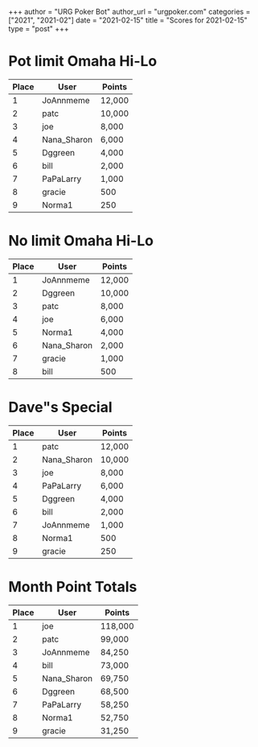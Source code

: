 +++
author = "URG Poker Bot"
author_url = "urgpoker.com"
categories = ["2021", "2021-02"]
date = "2021-02-15"
title = "Scores for 2021-02-15"
type = "post"
+++
# Pot limit Omaha Hi-Lo

| Place | User | Points |
|-------|------|--------|
| 1 | JoAnnmeme | 12,000 |
| 2 | patc | 10,000 |
| 3 | joe | 8,000 |
| 4 | Nana_Sharon | 6,000 |
| 5 | Dggreen | 4,000 |
| 6 | bill | 2,000 |
| 7 | PaPaLarry | 1,000 |
| 8 | gracie | 500 |
| 9 | Norma1 | 250 |

# No limit Omaha Hi-Lo

| Place | User | Points |
|-------|------|--------|
| 1 | JoAnnmeme | 12,000 |
| 2 | Dggreen | 10,000 |
| 3 | patc | 8,000 |
| 4 | joe | 6,000 |
| 5 | Norma1 | 4,000 |
| 6 | Nana_Sharon | 2,000 |
| 7 | gracie | 1,000 |
| 8 | bill | 500 |

# Dave"s Special

| Place | User | Points |
|-------|------|--------|
| 1 | patc | 12,000 |
| 2 | Nana_Sharon | 10,000 |
| 3 | joe | 8,000 |
| 4 | PaPaLarry | 6,000 |
| 5 | Dggreen | 4,000 |
| 6 | bill | 2,000 |
| 7 | JoAnnmeme | 1,000 |
| 8 | Norma1 | 500 |
| 9 | gracie | 250 |

# Month Point Totals

| Place | User | Points |
|-------|------|--------|
| 1 | joe | 118,000 |
| 2 | patc | 99,000 |
| 3 | JoAnnmeme | 84,250 |
| 4 | bill | 73,000 |
| 5 | Nana_Sharon | 69,750 |
| 6 | Dggreen | 68,500 |
| 7 | PaPaLarry | 58,250 |
| 8 | Norma1 | 52,750 |
| 9 | gracie | 31,250 |
